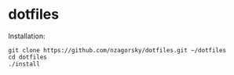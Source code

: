 dotfiles
========

Installation:

```
git clone https://github.com/nzagorsky/dotfiles.git ~/dotfiles
cd dotfiles
./install
```
